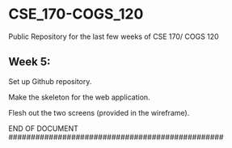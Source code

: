 # CSE_170-COGS_120
Public Repository for the last few weeks of CSE 170/ COGS 120

## Week 5:
  Set up Github repository.
  
  Make the skeleton for the web application. 
  
  Flesh out the two screens (provided in the wireframe).
  
  
  END OF DOCUMENT
  ################################################
